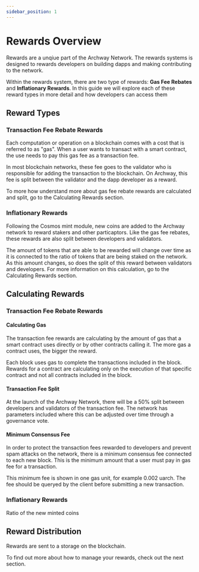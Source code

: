 ```yaml
---
sidebar_position: 1
---
```


# Rewards Overview 
Rewards are a unqiue part of the Archway Network. The rewards systems is designed to rewards developers on building dapps and making contributing to the network. 

Within the rewards system, there are two type of rewards: **Gas Fee Rebates** and **Inflationary Rewards**. In this guide we will explore each of these reward types in more detail and how developers can access them 


## Reward Types

### Transaction Fee Rebate Rewards 
Each computation or operation on a blockchain comes with a cost that is referred to as "gas". When a user wants to transact with a smart contract, the use needs to pay this gas fee as a transaction fee. 

In most blockchain networks, these fee goes to the validator who is responsible for adding the transaction to the blockchain. On Archway, this fee is split between the validator and the dapp developer as a reward. 

To more how understand more about gas fee rebate rewards are calculated and split, go to the Calculating Rewards section. 

### Inflationary Rewards  
Following the Cosmos mint module, new coins are added to the Archway network to reward stakers and other particaptors. Like the gas fee rebates, these rewards are also split between developers and validators.

The amount of tokens that are able to be rewarded will change over time as it is connected to the ratio of tokens that are being staked on the network. As this amount changes, so does the split of this reward between validators and developers. For more information on this calculation, go to the Calculating Rewards section. 

## Calculating Rewards


### Transaction Fee Rebate Rewards

#### Calculating Gas 
The transaction fee rewards are calculating by the amount of gas that a smart contract uses directly or by other contracts calling it. The more gas a contract uses, the bigger the reward. 

Each block uses gas to complete the transactions included in the block. Rewards for a contract are calculating only on the execution of that specific contract and not all contracts included in the block. 

#### Transaction Fee Split 

At the launch of the Archway Network, there will be a 50% split between developers and validators of the transaction fee. The network has parameters included where this can be adjusted over time through a governance vote. 

#### Minimum Consensus Fee 

In order to protect the transaction fees rewarded to developers and prevent spam attacks on the network, there is a minimum consensus fee connected to each new block. This is the minimum amount that a user must pay in gas fee for a transaction. 

This minimum fee is shown in one gas unit, for example 0.002 uarch. The fee should be queryed by the client before submitting a new transaction.

### Inflationary Rewards 

Ratio of the new minted coins 




## Reward Distribution

Rewards are sent to a storage on the blockchain. 


To find out more about how to manage your rewards, check out the next section. 
